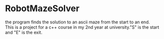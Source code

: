 # RobotMazeSolver
the program finds the solution to an ascii maze from the start to an end. This is a project for a c++ course in my 2nd year at university."S" is the start and "E" is the exit.
